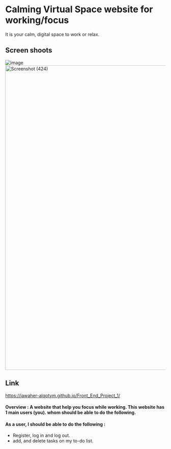 
# Calming Virtual Space website for working/focus
It is your calm, digital space to work or relax.

## Screen shoots
![image](https://user-images.githubusercontent.com/63616896/175804183-06dc7126-6ef7-463f-830a-15ec6a067137.png)
<img width="956" alt="Screenshot (424)" src="https://user-images.githubusercontent.com/63616896/175804458-1b064dc7-1812-4e15-82fa-3fecee98cb76.png">


## Link
https://jawaher-alqotym.github.io/Front_End_Project_1/

#### Overview : A website that help you focus while working. This website has 1 main users (you). whom should be able to do the following. 

#### As a user, I should be able to do the following :
- Register, log in and log out. 
- add,  and delete tasks on my to-do list.
